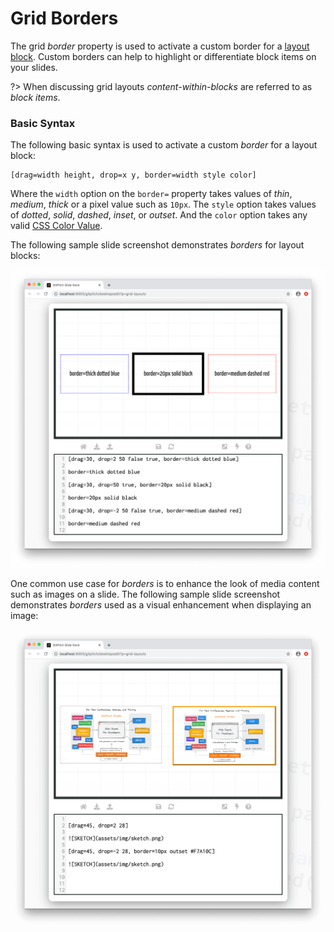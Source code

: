 # Grid Borders

The grid *border* property is used to activate a custom border for a [layout block](grid-layouts/drag-and-drop.md). Custom borders can help to highlight or differentiate block items on your slides.

?> When discussing grid layouts *content-within-blocks* are referred to as *block items*.

### Basic Syntax

The following basic syntax is used to activate a custom *border* for a layout block:

```
[drag=width height, drop=x y, border=width style color]
```

Where the `width` option on the `border=` property takes values of *thin*, *medium*, *thick* or a pixel value such as `10px`. The `style` option takes values of *dotted*, *solid*, *dashed*, *inset*, or *outset*. And the `color` option takes any valid [CSS Color Value](https://developer.mozilla.org/en-US/docs/Web/CSS/color_value).

The following sample slide screenshot demonstrates *borders* for layout blocks:

![Sample slide demonstrating grid layouts custom background color](../_images/gitpitch-grid-layouts-borders.png)

One common use case for *borders* is to enhance the look of media content such as images on a slide. The following sample slide screenshot demonstrates *borders* used as a visual enhancement when displaying an image:

![Sample slide demonstrating grid layouts custom background color](../_images/gitpitch-grid-layouts-borders-alt.png)

